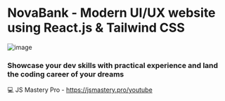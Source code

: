 # NovaBank - Modern UI/UX website using React.js & Tailwind CSS

![image](https://github.com/user-attachments/assets/a329deb7-3d3b-4ea1-a9b5-9d83f1ec4ce9)



### Showcase your dev skills with practical experience and land the coding career of your dreams
💻 JS Mastery Pro - https://jsmastery.pro/youtube

